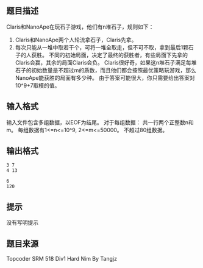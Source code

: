 


## 题目描述
Claris和NanoApe在玩石子游戏，他们有n堆石子，规则如下：
1. Claris和NanoApe两个人轮流拿石子，Claris先拿。
2. 每次只能从一堆中取若干个，可将一堆全取走，但不可不取，拿到最后1颗石子的人获胜。
不同的初始局面，决定了最终的获胜者，有些局面下先拿的Claris会赢，其余的局面Claris会负。
Claris很好奇，如果这n堆石子满足每堆石子的初始数量是不超过m的质数，而且他们都会按照最优策略玩游戏，那么NanoApe能获胜的局面有多少种。
由于答案可能很大，你只需要给出答案对10^9+7取模的值。
## 输入格式
输入文件包含多组数据，以EOF为结尾。
对于每组数据：
共一行两个正整数n和m。
每组数据有1<=n<=10^9, 2<=m<=50000。
不超过80组数据。
## 输出格式

```input1
3 7
4 13

```
```output1
6
120
```

## 提示
没有写明提示
## 题目来源
Topcoder SRM 518 Div1 Hard Nim By Tangjz


